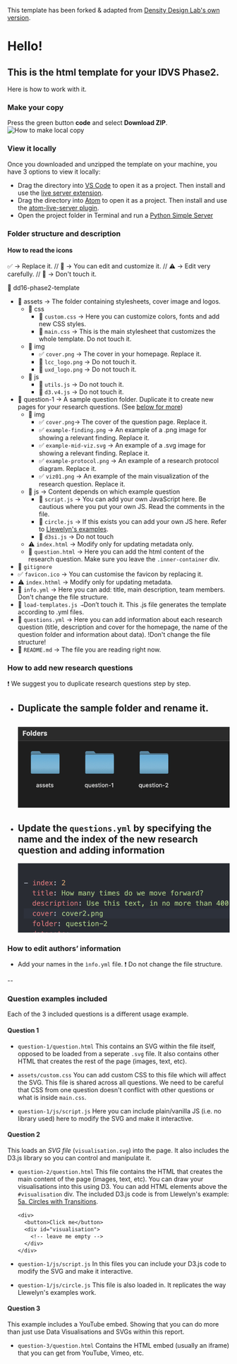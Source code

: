 This template has been forked & adapted from [Density Design Lab's own version](https://github.com/densitydesign/dd16-phase2-template).

# Hello!

## This is the html template for your IDVS Phase2.

Here is how to work with it.

### Make your copy

Press the green button **code** and select **Download ZIP**.
![How to make local copy](https://media.giphy.com/media/4IJrlAjQ9dd6T9M3zS/source.gif)

### View it locally

Once you downloaded and unzipped the template on your machine, you have 3 options to view it locally:

- Drag the directory into [VS Code](https://code.visualstudio.com/) to open it as a project. Then install and use the [live server extension](https://marketplace.visualstudio.com/items?itemName=ritwickdey.LiveServer).
- Drag the directory into [Atom](https://atom.io/) to open it as a project. Then install and use the [atom-live-server plugin](https://atom.io/packages/atom-live-server).
- Open the project folder in Terminal and run a [Python Simple Server](https://developer.mozilla.org/en-US/docs/Learn/Common_questions/set_up_a_local_testing_server)

### Folder structure and description

#### How to read the icons

:white_check_mark: → Replace it. //
:hammer: → You can edit and customize it. //
:warning: → Edit very carefully. //
:no_entry_sign: → Don't touch it.

:file_folder: dd16-phase2-template

- :file_folder: assets → The folder containing stylesheets, cover image and logos.
  - :file_folder: css
    - :hammer: `custom.css` → Here you can customize colors, fonts and add new CSS styles.
    - :no_entry_sign: `main.css` → This is the main stylesheet that customizes the whole template. Do not touch it.
  - :file_folder: img
    - :white_check_mark: `cover.png` → The cover in your homepage. Replace it.
    - :no_entry_sign: `lcc_logo.png` → Do not touch it.
    - :no_entry_sign: `uxd_logo.png` → Do not touch it.
  - :file_folder: js
    - :no_entry_sign: `utils.js` → Do not touch it.
    - :no_entry_sign: `d3.v4.js` → Do not touch it.
- :file_folder: question-1 → A sample question folder. Duplicate it to create new pages for your research questions. (See [below for more](#examples-included))
  - :file_folder: img
    - :white_check_mark: `cover.png`→ The cover of the question page. Replace it.
    - :white_check_mark: `example-finding.png` → An example of a .png image for showing a relevant finding. Replace it.
    - :white_check_mark: `example-mid-viz.svg` → An example of a .svg image for showing a relevant finding. Replace it.
    - :white_check_mark: `example-protocol.png` → An example of a research protocol diagram. Replace it.
    - :white_check_mark: `viz01.png` → An example of the main visualization of the research question. Replace it.
  - :file_folder: js → Content depends on which example question
    - :hammer: `script.js` → You can add your own JavaScript here. Be cautious where you put your own JS. Read the comments in the file.
    - :hammer: `circle.js` → If this exists you can add your own JS here. Refer to [Llewelyn's examples](https://github.com/lewfer/d3si).
    - :no_entry_sign: `d3si.js` → Do not touch
  - :warning: `index.html` → Modify only for updating metadata only.
  - :hammer: `question.html` → Here you can add the html content of the research question. Make sure you leave the `.inner-container` div.
- :no_entry_sign: `gitignore`
- :white_check_mark: `favicon.ico` → You can customise the favicon by replacing it.
- :warning: `index.hthml` → Modify only for updating metadata.
- :hammer: `info.yml` → Here you can add: title, main description, team members. Don't change the file structure.
- :no_entry_sign: `load-templates.js →`Don’t touch it. This .js file generates the template according to .yml files.
- :hammer: `questions.yml` → Here you can add information about each research question (title, description and
  cover for the homepage, the name of the question folder and information about data). !Don't change the file structure!
- :no_entry_sign: `README.md` → The file you are reading right now.

### How to add new research questions

:heavy_exclamation_mark: We suggest you to duplicate research questions step by step.

- ## Duplicate the sample folder and rename it.
  ## ![Duplicate the sample folder and rename it.](https://github.com/bea92/dd16-screen/blob/main/question_1.png)
- ## Update the `questions.yml` by specifying the name and the index of the new research question and adding information
  ![Update the yaml file](https://github.com/bea92/dd16-screen/blob/main/question_2.png)

### How to edit authors’ information

- Add your names in the `ìnfo.yml` file.
  :heavy_exclamation_mark: Do not change the file structure.

--

<!-- ![Add your names.](https://github.com/bea92/dd16-screen/blob/main/info.png) -->

### Question examples included

Each of the 3 included questions is a different usage example.

#### Question 1

- `question-1/question.html`
  This contains an SVG within the file itself, opposed to be loaded from a seperate `.svg` file.
  It also contains other HTML that creates the rest of the page (images, text, etc).

- `assets/custom.css`
  You can add custom CSS to this file which will affect the SVG. This file is shared across all questions. We need to be careful that CSS from one question doesn't conflict with other questions or what is inside `main.css`.

- `question-1/js/script.js`
  Here you can include plain/vanilla JS (i.e. no library used) here to modify the SVG and make it interactive.

#### Question 2

This loads an _SVG file_ (`visualisation.svg`) into the page. It also includes the D3.js library so you can control and manipulate it.

- `question-2/question.html`
  This file contains the HTML that creates the main content of the page (images, text, etc). You can draw your visualisations into this using D3. You can add HTML elements above the `#visualisation` div. The included D3.js code is from Llewelyn's example: [5a. Circles with Transitions](https://github.com/lewfer/d3si/tree/master/05a.%20Circles%20with%20Transition).

  ```
  <div>
    <button>Click me</button>
    <div id="visualisation">
      <!-- leave me empty -->
    </div>
  </div>
  ```

- `question-1/js/script.js`
  In this files you can include your D3.js code to modify the SVG and make it interactive.

- `question-1/js/circle.js`
  This file is also loaded in. It replicates the way Llewelyn's examples work.

#### Question 3

This example includes a YouTube embed. Showing that you can do more than just use Data Visualisations and SVGs within this report.

- `question-3/question.html`
  Contains the HTML embed (usually an iframe) that you can get from YouTube, Vimeo, etc.
